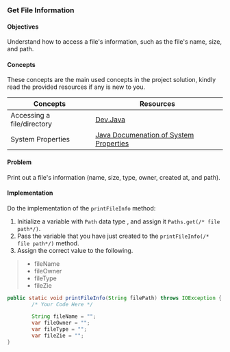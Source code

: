 ### Get File Information

#### Objectives
Understand how to access a file's information, such as the file's name, size, and path.

#### Concepts
These concepts are the main used concepts in the project solution, kindly read the provided resources if any is new to you.

| Concepts                     | Resources                                                                                                            |
|------------------------------|----------------------------------------------------------------------------------------------------------------------|
| Accessing a file/directory   | [Dev.Java ](https://dev.java/learn/java-io/)                                                                         |
| System Properties            | [Java Documenation of System Properties](https://docs.oracle.com/javase/tutorial/essential/environment/sysprop.html) |


#### Problem
Print out a file's information (name, size, type, owner, created at, and path).


#### Implementation
Do the implementation of the `printFileInfo` method:
1. Initialize a variable with `Path` data type , and assign it `Paths.get(/* file path*/)`.
2. Pass the variable that you have just created to the `printFileInfo(/* file path*/)` method.
2. Assign the correct value to the following.

>* fileName
>* fileOwner
>* fileType
>* fileZie


```java
public static void printFileInfo(String filePath) throws IOException {
        /* Your Code Here */

        String fileName = "";
        var fileOwner = "";
        var fileType = "";
        var fileZie = "";
}
```
